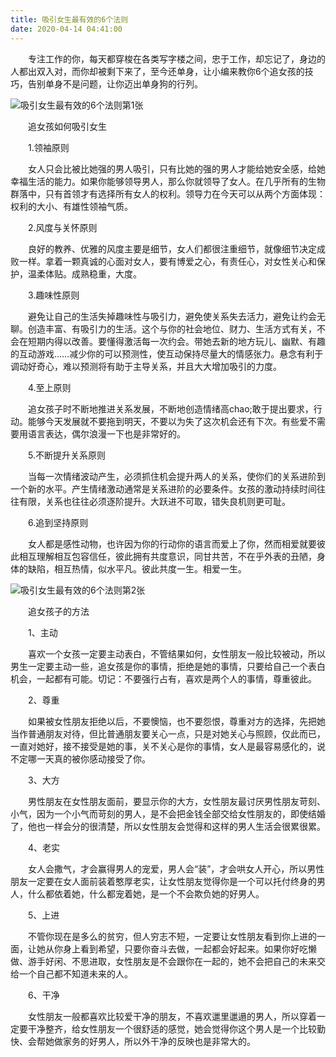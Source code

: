 ```yaml
---
title: 吸引女生最有效的6个法则
date: 2020-04-14 04:41:00
---
```




　　专注工作的你，每天都穿梭在各类写字楼之间，忠于工作，却忘记了，身边的人都出双入对，而你却被剩下来了，至今还单身，让小编来教你6个追女孩的技巧，告别单身不是问题，让你迈出单身狗的行列。

![吸引女生最有效的6个法则第1张](/img/fd1f24cd1d03b4bf834f46e9cbcee95c.jpg)

　　追女孩如何吸引女生

　　1.领袖原则

　　女人只会比被比她强的男人吸引，只有比她的强的男人才能给她安全感，给她幸福生活的能力。如果你能够领导男人，那么你就领导了女人。在几乎所有的生物群落中，只有首领才有选择所有女人的权利。领导力在今天可以从两个方面体现：权利的大小、有雄性领袖气质。

　　2.风度与关怀原则

　　良好的教养、优雅的风度主要是细节，女人们都很注重细节，就像细节决定成败一样。拿着一颗真诚的心面对女人，要有博爱之心，有责任心，对女性关心和保护，温柔体贴。成熟稳重，大度。

　　3.趣味性原则

　　避免让自己的生活失掉趣味性与吸引力，避免使关系失去活力，避免让约会无聊。创造丰富、有吸引力的生活。这个与你的社会地位、财力、生活方式有关，不会在短期内得以改善。要懂得激活每一次约会。带她去新的地方玩儿、幽默、有趣的互动游戏……减少你的可以预测性，使互动保持尽量大的情感张力。悬念有利于调动好奇心，难以预测将有助于主导关系，并且大大增加吸引的力度。

　　4.至上原则

　　追女孩子时不断地推进关系发展，不断地创造情绪高chao;敢于提出要求，行动。能够今天发展就不要拖到明天，不要以为失了这次机会还有下次。有些爱不需要用语言表达，偶尔浪漫一下也是非常好的。

　　5.不断提升关系原则

　　当每一次情绪波动产生，必须抓住机会提升两人的关系，使你们的关系进阶到一个新的水平。产生情绪激动通常是关系进阶的必要条件。女孩的激动持续时间往往有限，关系也往往必须逐阶提升。大跃进不可取，错失良机则更可耻。

　　6.追到坚持原则

　　女人都是感性动物，也许因为你的行动你的语言而爱上了你，然而相爱就要彼此相互理解相互包容信任，彼此拥有共度意识，同甘共苦，不在乎外表的丑陋，身体的缺陷，相互热情，似水平凡。彼此共度一生。相爱一生。

![吸引女生最有效的6个法则第2张](/img/e41fae94384fafe9ef332636fd2ee403.jpg)

　　追女孩子的方法

　　1、主动

　　喜欢一个女孩一定要主动表白，不管结果如何，女性朋友一般比较被动，所以男生一定要主动一些，追女孩是你的事情，拒绝是她的事情，只要给自己一个表白机会，一起都有可能。切记：不要强行占有，喜欢是两个人的事情，尊重彼此。

　　2、尊重

　　如果被女性朋友拒绝以后，不要懊恼，也不要怨恨，尊重对方的选择，先把她当作普通朋友对待，但比普通朋友要关心一点，只是对她关心与照顾，仅此而已，一直对她好，接不接受是她的事，关不关心是你的事情，女人是最容易感化的，说不定哪一天真的被你感动接受了你。

　　3、大方

　　男性朋友在女性朋友面前，要显示你的大方，女性朋友最讨厌男性朋友苛刻、小气，因为一个小气而苛刻的男人，是不会把金钱全部交给女性朋友的，即使结婚了，他也一样会分的很清楚，所以女性朋友会觉得和这样的男人生活会很累很累。

　　4、老实

　　女人会撒气，才会赢得男人的宠爱，男人会“装”，才会哄女人开心，所以男性朋友一定要在女人面前装着憨厚老实，让女性朋友觉得你是一个可以托付终身的男人，什么都依着她，什么都宠着她，是一个不会欺负她的好男人。

　　5、上进

　　不管你现在是多么的贫穷，但人穷志不短，一定要让女性朋友看到你上进的一面，让她从你身上看到希望，只要你奋斗去做，一起都会好起来。如果你好吃懒做、游手好闲、不思进取，女性朋友是不会跟你在一起的，她不会把自己的未来交给一个自己都不知道未来的人。

　　6、干净

　　女性朋友一般都喜欢比较爱干净的朋友，不喜欢邋里邋遢的男人，所以穿着一定要干净整齐，给女性朋友一个很舒适的感觉，她会觉得你这个男人是一个比较勤快、会帮她做家务的好男人，所以外干净的反映也是非常大的。